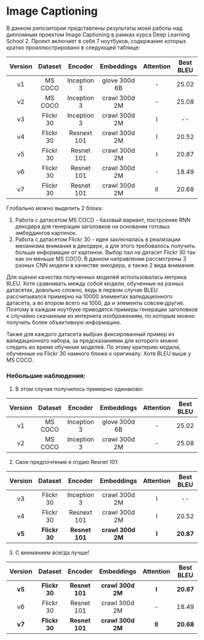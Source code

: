 # Image Captioning

В данном репозитории представлены результаты моей работы над дипломным проектом Image Captioning в рамках курса Deep Learning School 2. Проект включает в себя 7 ноутбуков, содержание которых кратко проиллюстрировано в следующей таблице:

| Version | Dataset | Encoder | Embeddings | Attention | Best BLEU | Beam search | Comment |
|:-------:|:-------:|:-------:|:----------:|:---------:|:---------:|:-----------:|:-------:|
| v1      | MS COCO | Inception 3 | glove 300d 6B | - | 25.02 | 26.6 (k=3) |
| v2      | MS COCO | Inception 3 | crawl 300d 2M | - | 25.08 | 27.1 (k=3) | + fc |
| v3      | Flickr 30 | Inception 3 | crawl 300d 2M | I | -- | | долго |
| v4      | Flickr 30 | Resnext 101 | crawl 300d 2M | I | 20.52 | | тяжелая |
| v5      | Flickr 30 | Resnet 101 | crawl 300d 2M | I | 20.87 | 
| v6      | Flickr 30 | Resnet 101 | crawl 300d 2M | - | 18.49 | 
| v7      | Flickr 30 | Resnet 101 | crawl 300d 2M | II | 20.68 | 

Глобально можно выделить 2 блока:

1. Работа с датасетом MS COCO - базовый вариант, построение RNN декодера для генерации заголовков на основании готовых эмбеддингов картинок.
2. Работа с датасетом Flickr 30 - идея заключалась в реализации механизма внимания в декодере, а для этого требовалось получить больше информации от картинок. Выбор пал на датасет Flickr 30 так как он меньше MS COCO. В данном направлении рассмотрены 3 разных CNN модели в качестве энкодера, а также 2 вида внимания.

Для оценки качества полученных моделей использовалась метрика BLEU. Хотя сравнивать между собой модели, обученные на разных датасетах, довольно сложно, ведь в первом случае BLEU рассчитывался примерно на 10000 элементах валидационного датасета, а во втором всего на 1000, да и элементы совсем другие. 
Поэтому в каждом ноутбуке приводятся примеры генерации заголовков к случайно скачанным из интернета изображениям, по которым можно получить более объективную информацию.

Также для каждого датасета выбран фиксированный пример из валидационного набора, за предсказаниями для которого можно следить во время обучения моделей. По этому критерию модели, обученные на Flickr 30 намного ближе к оригиналу. Хотя BLEU выше у MS COCO.

### Небольшие наблюдения:

1. В этом случае получилось примерно одинаково:

| Version | Dataset | Encoder | Embeddings | Attention | Best BLEU | Beam search | Comment |
|:-------:|:-------:|:-------:|:----------:|:---------:|:---------:|:-----------:|:-------:|
| v1      | MS COCO | Inception 3 | glove 300d 6B | - | 25.02 | 26.6 (k=3) |
| v2      | MS COCO | Inception 3 | crawl 300d 2M | - | 25.08 | 27.1 (k=3) | + fc |

2. Свое предпочтение я отдаю Resnet 101:

| Version | Dataset | Encoder | Embeddings | Attention | Best BLEU | Comment |
|:-------:|:-------:|:-------:|:----------:|:---------:|:---------:|:-------:|
| v3      | Flickr 30 | Inception 3 | crawl 300d 2M | I | -- | долго |
| v4      | Flickr 30 | Resnext 101 | crawl 300d 2M | I | 20.52 | тяжелая |
| **v5**      | **Flickr 30** | **Resnet 101** | **crawl 300d 2M** | **I** | **20.87** |

3. С вниманием всегда лучше!

| Version | Dataset | Encoder | Embeddings | Attention | Best BLEU |
|:-------:|:-------:|:-------:|:----------:|:---------:|:---------:|
| **v5**      | **Flickr 30** | **Resnet 101** | **crawl 300d 2M** | **I** | **20.87** | 
| v6      | Flickr 30 | Resnet 101 | crawl 300d 2M | - | 18.49 | 
| **v7**      | **Flickr 30** | **Resnet 101** | **crawl 300d 2M** | **II** | **20.68** |




